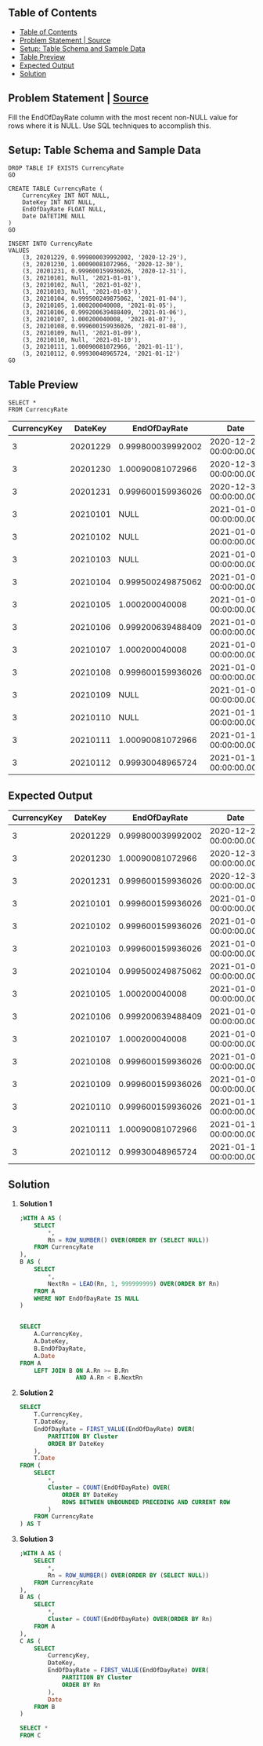 ## Table of Contents
- [Table of Contents](#table-of-contents)
- [Problem Statement | Source](#problem-statement--source)
- [Setup: Table Schema and Sample Data](#setup-table-schema-and-sample-data)
- [Table Preview](#table-preview)
- [Expected Output](#expected-output)
- [Solution](#solution)


## Problem Statement | [Source](https://www.youtube.com/watch?v=4MH8iRnhPO0&ab_channel=LearnatKnowstar "Knowstar")

Fill the EndOfDayRate column with the most recent non-NULL value for rows where it is NULL. Use SQL techniques to accomplish this.

## Setup: Table Schema and Sample Data

```
DROP TABLE IF EXISTS CurrencyRate
GO

CREATE TABLE CurrencyRate (
	CurrencyKey INT NOT NULL,
	DateKey INT NOT NULL,
	EndOfDayRate FLOAT NULL,
	Date DATETIME NULL
)
GO

INSERT INTO CurrencyRate
VALUES 
	(3, 20201229, 0.999800039992002, '2020-12-29'),
	(3, 20201230, 1.00090081072966, '2020-12-30'),
	(3, 20201231, 0.999600159936026, '2020-12-31'),
	(3, 20210101, Null, '2021-01-01'),
	(3, 20210102, Null, '2021-01-02'),
	(3, 20210103, Null, '2021-01-03'),
	(3, 20210104, 0.999500249875062, '2021-01-04'),
	(3, 20210105, 1.000200040008, '2021-01-05'),
	(3, 20210106, 0.999200639488409, '2021-01-06'),
	(3, 20210107, 1.000200040008, '2021-01-07'),
	(3, 20210108, 0.999600159936026, '2021-01-08'),
	(3, 20210109, Null, '2021-01-09'),
	(3, 20210110, Null, '2021-01-10'),
	(3, 20210111, 1.00090081072966, '2021-01-11'),
	(3, 20210112, 0.99930048965724, '2021-01-12')
GO
```

## Table Preview

```
SELECT * 
FROM CurrencyRate
```

| CurrencyKey 	| DateKey  	| EndOfDayRate      	| Date                    	|
|-------------	|----------	|-------------------	|-------------------------	|
| 3           	| 20201229 	| 0.999800039992002 	| 2020-12-29 00:00:00.000 	|
| 3           	| 20201230 	| 1.00090081072966  	| 2020-12-30 00:00:00.000 	|
| 3           	| 20201231 	| 0.999600159936026 	| 2020-12-31 00:00:00.000 	|
| 3           	| 20210101 	| NULL              	| 2021-01-01 00:00:00.000 	|
| 3           	| 20210102 	| NULL              	| 2021-01-02 00:00:00.000 	|
| 3           	| 20210103 	| NULL              	| 2021-01-03 00:00:00.000 	|
| 3           	| 20210104 	| 0.999500249875062 	| 2021-01-04 00:00:00.000 	|
| 3           	| 20210105 	| 1.000200040008    	| 2021-01-05 00:00:00.000 	|
| 3           	| 20210106 	| 0.999200639488409 	| 2021-01-06 00:00:00.000 	|
| 3           	| 20210107 	| 1.000200040008    	| 2021-01-07 00:00:00.000 	|
| 3           	| 20210108 	| 0.999600159936026 	| 2021-01-08 00:00:00.000 	|
| 3           	| 20210109 	| NULL              	| 2021-01-09 00:00:00.000 	|
| 3           	| 20210110 	| NULL              	| 2021-01-10 00:00:00.000 	|
| 3           	| 20210111 	| 1.00090081072966  	| 2021-01-11 00:00:00.000 	|
| 3           	| 20210112 	| 0.99930048965724  	| 2021-01-12 00:00:00.000 	|


## Expected Output

| CurrencyKey 	| DateKey  	| EndOfDayRate      	| Date                    	|
|-------------	|----------	|-------------------	|-------------------------	|
| 3           	| 20201229 	| 0.999800039992002 	| 2020-12-29 00:00:00.000 	|
| 3           	| 20201230 	| 1.00090081072966  	| 2020-12-30 00:00:00.000 	|
| 3           	| 20201231 	| 0.999600159936026 	| 2020-12-31 00:00:00.000 	|
| 3           	| 20210101 	| 0.999600159936026 	| 2021-01-01 00:00:00.000 	|
| 3           	| 20210102 	| 0.999600159936026 	| 2021-01-02 00:00:00.000 	|
| 3           	| 20210103 	| 0.999600159936026 	| 2021-01-03 00:00:00.000 	|
| 3           	| 20210104 	| 0.999500249875062 	| 2021-01-04 00:00:00.000 	|
| 3           	| 20210105 	| 1.000200040008    	| 2021-01-05 00:00:00.000 	|
| 3           	| 20210106 	| 0.999200639488409 	| 2021-01-06 00:00:00.000 	|
| 3           	| 20210107 	| 1.000200040008    	| 2021-01-07 00:00:00.000 	|
| 3           	| 20210108 	| 0.999600159936026 	| 2021-01-08 00:00:00.000 	|
| 3           	| 20210109 	| 0.999600159936026 	| 2021-01-09 00:00:00.000 	|
| 3           	| 20210110 	| 0.999600159936026 	| 2021-01-10 00:00:00.000 	|
| 3           	| 20210111 	| 1.00090081072966  	| 2021-01-11 00:00:00.000 	|
| 3           	| 20210112 	| 0.99930048965724  	| 2021-01-12 00:00:00.000 	|

## Solution

1. **Solution 1**

    ```sql
    ;WITH A AS (
        SELECT 
            *, 
            Rn = ROW_NUMBER() OVER(ORDER BY (SELECT NULL)) 
        FROM CurrencyRate
    ),
    B AS (
        SELECT 
            *, 
            NextRn = LEAD(Rn, 1, 999999999) OVER(ORDER BY Rn) 
        FROM A
        WHERE NOT EndOfDayRate IS NULL
    )


    SELECT 
        A.CurrencyKey, 
        A.DateKey, 
        B.EndOfDayRate, 
        A.Date
    FROM A
        LEFT JOIN B ON A.Rn >= B.Rn
                    AND A.Rn < B.NextRn
    ```

2. **Solution 2**

    ```sql
    SELECT 
        T.CurrencyKey, 
        T.DateKey, 
        EndOfDayRate = FIRST_VALUE(EndOfDayRate) OVER(
            PARTITION BY Cluster 
            ORDER BY DateKey
        ),
        T.Date
    FROM (
        SELECT 
            *, 
            Cluster = COUNT(EndOfDayRate) OVER(
                ORDER BY DateKey 
                ROWS BETWEEN UNBOUNDED PRECEDING AND CURRENT ROW
            ) 
        FROM CurrencyRate
    ) AS T
    ```


3. **Solution 3**
    ```sql
    ;WITH A AS (
        SELECT 
            *, 
            Rn = ROW_NUMBER() OVER(ORDER BY (SELECT NULL)) 
        FROM CurrencyRate
    ),
    B AS (
        SELECT 
            *, 
            Cluster = COUNT(EndOfDayRate) OVER(ORDER BY Rn) 
        FROM A
    ),
    C AS (
        SELECT 
            CurrencyKey, 
            DateKey, 
            EndOfDayRate = FIRST_VALUE(EndOfDayRate) OVER(
                PARTITION BY Cluster 
                ORDER BY Rn
            ), 
            Date 
        FROM B
    )

    SELECT *
    FROM C
    ```